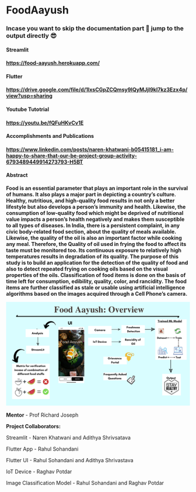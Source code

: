 # FoodAayush

### Incase you want to skip the documentation part 🥱 jump to the output directly 😎

#### Streamlit
#### https://food-aayush.herokuapp.com/
#### Flutter
#### https://drive.google.com/file/d/1lxsCGpZCQmsy9IQyMJjI9kl7kz3Ezx4p/view?usp=sharing
#### Youtube Tutotrial
#### https://youtu.be/fQFuHKvCv1E
#### Accomplishments and Publications
#### https://www.linkedin.com/posts/naren-khatwani-b05415181_i-am-happy-to-share-that-our-be-project-group-activity-6793489449914273793-H5BT


#### Abstract ####

**Food is an essential parameter that plays an important role in the survival of humans. It also plays a major part in depicting a country’s culture. Healthy, nutritious, and high-quality food results in not only a better lifestyle but also develops a person’s immunity and health. Likewise, the consumption of low-quality food which might be deprived of nutritional value impacts a person’s health negatively and makes them susceptible to all types of diseases. In India, there is a persistent complaint, in any civic body-related food section, about the quality of meals available. Likewise, the quality of the oil is also an important factor while cooking any meal. Therefore, the Quality of oil used in frying the food to affect its taste must be monitored too. Its continuous exposure to relatively high temperatures results in degradation of its quality. The purpose of this study is to build an application for the detection of the quality of food and also to detect repeated frying on cooking oils based on the visual properties of the oils. Classification of food items is done on the basis of time left for consumption, edibility, quality, color, and rancidity. The food items are further classified as stale or usable using artificial intelligence algorithms based on the images acquired through a Cell Phone’s camera.**


![Imgur Image](Images/Gist.png)




**Mentor** - Prof Richard Joseph

**Project Collaborators:**

Streamlit - Naren Khatwani and Adithya Shrivsatava

Flutter App - Rahul Sohandani

Flutter UI - Rahul Sohandani and Adithya Shrivastava 

IoT Device - Raghav Potdar

Image Classification Model - Rahul Sohandani and Raghav Potdar

